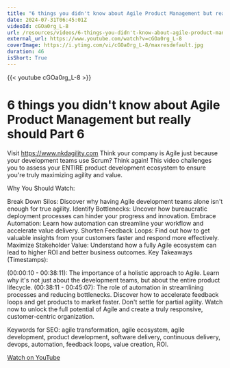 ```yaml
---
title: "6 things you didn't know about Agile Product Management but really should Part 6"
date: 2024-07-31T06:45:01Z
videoId: cGOa0rg_L-8
url: /resources/videos/6-things-you-didn't-know-about-agile-product-management-but-really-should-part-6
external_url: https://www.youtube.com/watch?v=cGOa0rg_L-8
coverImage: https://i.ytimg.com/vi/cGOa0rg_L-8/maxresdefault.jpg
duration: 46
isShort: True
---
```


{{< youtube cGOa0rg_L-8 >}}

# 6 things you didn't know about Agile Product Management but really should Part 6

Visit https://www.nkdagility.com Think your company is Agile just because your development teams use Scrum? Think again! This video challenges you to assess your ENTIRE product development ecosystem to ensure you're truly maximizing agility and value.

Why You Should Watch:

Break Down Silos: Discover why having Agile development teams alone isn't enough for true agility.
Identify Bottlenecks: Uncover how bureaucratic deployment processes can hinder your progress and innovation.
Embrace Automation: Learn how automation can streamline your workflow and accelerate value delivery.
Shorten Feedback Loops: Find out how to get valuable insights from your customers faster and respond more effectively.
Maximize Stakeholder Value: Understand how a fully Agile ecosystem can lead to higher ROI and better business outcomes.
Key Takeaways (Timestamps):

(00:00:10 - 00:38:11): The importance of a holistic approach to Agile. Learn why it's not just about the development teams, but about the entire product lifecycle.
(00:38:11 - 00:45:07): The role of automation in streamlining processes and reducing bottlenecks. Discover how to accelerate feedback loops and get products to market faster.
Don't settle for partial agility. Watch now to unlock the full potential of Agile and create a truly responsive, customer-centric organization.

Keywords for SEO: agile transformation, agile ecosystem, agile development, product development, software delivery, continuous delivery, devops, automation, feedback loops, value creation, ROI.

[Watch on YouTube](https://www.youtube.com/watch?v=cGOa0rg_L-8)
